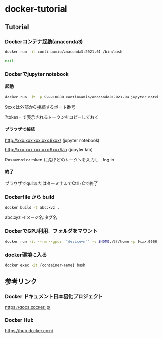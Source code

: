 # docker-tutorial

## Tutorial

### Dockerコンテナ起動(anaconda3)

``` bash
docker run -it continuumio/anaconda3:2021.04 /bin/bash

exit
```

### Dockerでjupyter notebook

#### 起動
``` bash
docker run -it -p 9xxx:8888 continuumio/anaconda3:2021.04 jupyter notebook --ip 0.0.0.0 --allow-root --no-browser
```
9xxx は外部から接続するポート番号

?token= で表示されるトークンをコピーしておく

#### ブラウザで接続
http://xxx.xxx.xxx.xxx:9xxx/ (jupyter notebook)

http://xxx.xxx.xxx.xxx:9xxx/lab (jupyter lab)

Password or token に先ほどのトークンを入力し、log in

#### 終了
ブラウザでquitまたはターミナルでCtrl+Cで終了


### Dockerfile から build

``` bash
docker build -t abc:xyz .
```
abc:xyz イメージ名:タグ名


### DockerでGPU利用、フォルダをマウント
``` bash
docker run -it --rm --gpus '"device=n"' -v $HOME:/tf/home -p 9xxx:8888  abc:xyz
```


### docker環境に入る
``` bash
docker exec -it {container-name} bash
```

## 参考リンク

### Docker ドキュメント日本語化プロジェクト
https://docs.docker.jp/

### Docker Hub
https://hub.docker.com/

